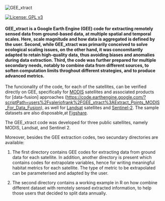 ![GEE_xtract](https://user-images.githubusercontent.com/24545206/189917216-d955b4c4-160d-4d9d-ad6e-89357ff64f76.png)

[![License: GPL v3](https://img.shields.io/badge/License-GPLv3-blue.svg)](https://www.gnu.org/licenses/gpl-3.0)

#### GEE_xtract is a Google Earth Engine (GEE) code for extracting remotely sensed data from ground-based data, at multiple spatial and temporal scales. Here, scale magnitude and how data is aggregated is defined by the user. Second, while GEE_xtract was primarily conceived to solve ecological scaling issues, on the other hand, it was concomitantly adapted to retain high-quality data, thus avoiding biases and anomalies during data extraction. Third, the code was further prepared for multiple secondary needs, notably to combine data from different sources, to soften computation limits throghout different strategies, and to produce advanced metrics.

The funcionality of the code, for each of the satellites, can be verified directly on GEE, specifically for [MODIS](https://code.earthengine.google.com/?scriptPath=users%2Fvaleriofrank%2FGEE_xtract%3AExtract_Points_MODIS) satellites and associated products for [data-fusion] approaches (https://code.earthengine.google.com/?scriptPath=users%2Fvaleriofrank%2FGEE_xtract%3AExtract_Points_MODIS_For_Data_Fusion), as well for [Landsat](https://code.earthengine.google.com/?scriptPath=users%2Fvaleriofrank%2FGEE_xtract%3AExtract_Points_Landsat) satellites and [Sentinel-2](https://code.earthengine.google.com/?scriptPath=users%2Fvaleriofrank%2FGEE_xtract%3AExtract_Points_Sentinel). The sample datasets are also disposable,at [Figshare](https://figshare.com/articles/dataset/Annual_Ground_Observations_and_Study_Area/21641564).

The GEE_xtract code was developed for three public satellites, namely MODIS, Landsat, and Sentinel 2.

Moreover, besides the GEE extraction codes, two secundary directories are available:

1. The first directory contains GEE codes for extracting data from ground data for each satellite. In addition, another directory is present which contains codes for extrapolate variables, hence for writing meaningful habitat metrics for each satellite. The type of metric to be extrapolated can be parameterised and adapted by the user.

2. The second directory contains a working example in R on how combine different dataset with remotely sensed extracted information, to help those users that decided to split data annually.
